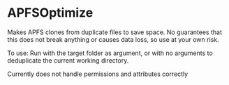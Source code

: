 # APFSOptimize

Makes APFS clones from duplicate files to save space. No guarantees that this does not break anything or causes data loss, so use at your own risk.

To use: Run with the target folder as argument, or with no arguments to deduplicate the current working directory.

Currently does not handle permissions and attributes correctly
